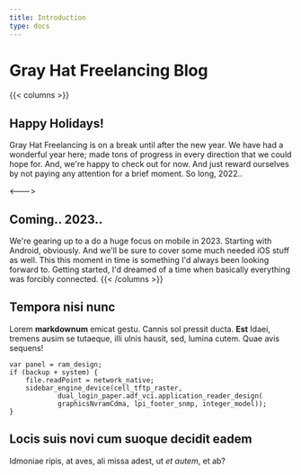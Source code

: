 ```yaml
---
title: Introduction
type: docs
---
```


# Gray Hat Freelancing Blog

{{< columns >}}
## Happy Holidays!

Gray Hat Freelancing is on a break until after the new year. We have had a
wonderful year here; made tons of progress in every direction that we could
hope for. And, we're happy to check out for now. And just reward ourselves
by not paying any attention for a brief moment. So long, 2022..

<--->

## Coming.. 2023..

We're gearing up to a do a huge focus on mobile in 2023. Starting with Android,
obviously. And we'll be sure to cover some much needed iOS stuff as well.  This
this moment in time is something I'd always been looking forward to. Getting
started, I'd dreamed of a time when basically everything was forcibly connected.
{{< /columns >}}


## Tempora nisi nunc

Lorem **markdownum** emicat gestu. Cannis sol pressit ducta. **Est** Idaei,
tremens ausim se tutaeque, illi ulnis hausit, sed, lumina cutem. Quae avis
sequens!

    var panel = ram_design;
    if (backup + system) {
        file.readPoint = network_native;
        sidebar_engine_device(cell_tftp_raster,
                dual_login_paper.adf_vci.application_reader_design(
                graphicsNvramCdma, lpi_footer_snmp, integer_model));
    }

## Locis suis novi cum suoque decidit eadem

Idmoniae ripis, at aves, ali missa adest, ut _et autem_, et ab?
